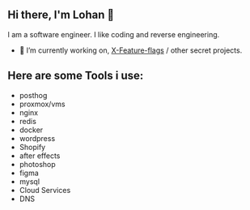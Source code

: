 ## Hi there, I'm Lohan 👋

I am a software engineer. I like coding and reverse engineering.

- 🔭 I’m currently working on, [X-Feature-flags](https://github.com/lohansimpson/x-feature-flags) / other secret projects.


## Here are some Tools i use:

- posthog
- proxmox/vms
- nginx
- redis
- docker
- wordpress
- Shopify
- after effects
- photoshop
- figma
- mysql
- Cloud Services
- DNS
